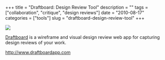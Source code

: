 +++
title = "Draftboard: Design Review Tool"
description = ""
tags = ["collaboration", "critique", "design reviews"]
date = "2010-08-17"
categories = ["tools"]
slug = "draftboard-design-review-tool"
+++


<div class="tool-screenshot mb1"><a href="http://www.draftboardapp.com/"><img id="bluga-thumbnail-2809" class="bluga-thumbnail custom" src="//konigi.com/media/bluga/
wt52313b78d79c6_custom.jpg"/></a></div><p><a href="http://www.draftboardapp.com/">Draftboard</a> is a wireframe and visual design review web app for capturing design reviews of your work.</p>

  
<p><a href="http://www.draftboardapp.com/">http://www.draftboardapp.com</a></p>
      
